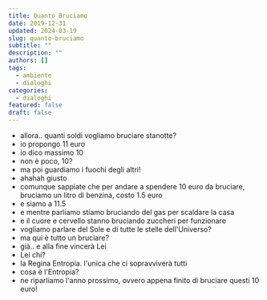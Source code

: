 ```yaml
---
title: Quanto Bruciamo
date: 2019-12-31
updated: 2024-03-19
slug: quanto-bruciamo
subtitle: ""
description: ""
authors: []
tags:
  - ambiente
  - dialoghi
categories:
  - dialoghi
featured: false
draft: false
---
```


- allora.. quanti soldi vogliamo bruciare stanotte?
- io propongo 11 euro
- io dico massimo 10
- non è poco, 10?
- ma poi guardiamo i fuochi degli altri!
- ahahah giusto
- comunque sappiate che per andare a spendere 10 euro da bruciare, bruciamo un litro di benzina, costo 1.5 euro
- e siamo a 11.5
- e mentre parliamo stiamo bruciando del gas per scaldare la casa
- e il cuore e cervello stanno bruciando zuccheri per funzionare
- vogliamo parlare del Sole e di tutte le stelle dell'Universo?
- ma qui è tutto un bruciare?
- già.. e alla fine vincerà Lei
- Lei chi?
- la Regina Entropia. l'unica che ci sopravviverà tutti
- cosa è l'Entropia?
- ne riparliamo l'anno prossimo, ovvero appena finito di bruciare questi 10 euro!

